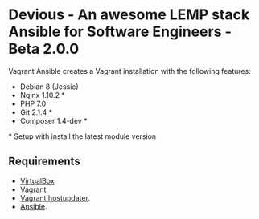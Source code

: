 # Devious - An awesome LEMP stack Ansible for Software Engineers - Beta 2.0.0

Vagrant Ansible creates a Vagrant installation with the following features:

- Debian 8 (Jessie)
- Nginx 1.10.2 \*
- PHP 7.0
- Git 2.1.4 \*
- Composer 1.4-dev \*

\* Setup with install the latest module version


## Requirements

- [VirtualBox](https://www.virtualbox.org/wiki/Downloads)
- [Vagrant](http://www.vagrantup.com/downloads.html)
- [Vagrant hostupdater](https://github.com/cogitatio/vagrant-hostsupdater).
- [Ansible](http://docs.ansible.com/intro_installation.html).
